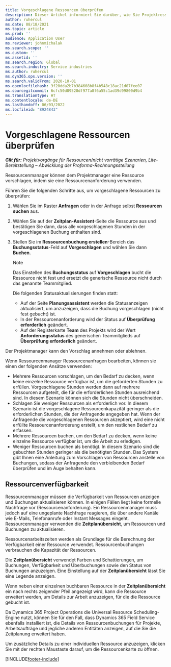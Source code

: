 ```yaml
---
title: Vorgeschlagene Ressourcen überprüfen
description: Dieser Artikel informiert Sie darüber, wie Sie Projektressourcen vorschlagen können.
author: ruhercul
ms.date: 08/18/2021
ms.topic: article
ms.prod: ''
audience: Application User
ms.reviewer: johnmichalak
ms.search.scope: ''
ms.custom: ''
ms.assetid: ''
ms.search.region: Global
ms.search.industry: Service industries
ms.author: ruhercul
ms.dyn365.ops.version: ''
ms.search.validFrom: 2020-10-01
ms.openlocfilehash: 3f20dda2b7b384608b8f4b548c18ac21d07fee07
ms.sourcegitcommit: 6cfc50d89528df977a8f6a55c1ad39d99800d9b4
ms.translationtype: HT
ms.contentlocale: de-DE
ms.lasthandoff: 06/03/2022
ms.locfileid: "8924843"
---
```

# <a name="review-proposed-resources"></a>Vorgeschlagene Ressourcen überprüfen

_**Gilt für:** Projektvorgänge für Ressourcen/nicht vorrätige Szenarien, Lite-Bereitstellung – Abwicklung der Proforma-Rechnungsstellung_

Ressourcenmanager können dem Projektmanager eine Ressource vorschlagen, indem sie eine Ressourcenanforderung verwenden.

Führen Sie die folgenden Schritte aus, um vorgeschlagene Ressourcen zu überprüfen:

1. Wählen Sie im Raster **Anfragen** oder in der Anfrage selbst **Ressourcen suchen** aus.
2. Wählen Sie auf der **Zeitplan-Assistent**-Seite die Ressource aus und bestätigen Sie dann, dass alle vorgeschlagenen Stunden in der vorgeschlagenen Buchung enthalten sind.
3. Stellen Sie im **Ressourcenbuchung erstellen**-Bereich das **Buchungsstatus**-Feld auf **Vorgeschlagen** und wählen Sie dann **Buchen**.

    > [!NOTE]
    > Das Einstellen des **Buchungsstatus** auf **Vorgeschlagen** bucht die Ressource nicht fest und ersetzt die generische Ressource nicht durch das genannte Teammitglied.

    Die folgenden Statusaktualisierungen finden statt:

    - Auf der Seite **Planungsassistent** werden die Statusanzeigen aktualisiert, um anzuzeigen, dass die Buchung vorgeschlagen (nicht fest gebucht) ist.
    - In der Ressourcenanforderung wird der Status auf **Überprüfung erforderlich** geändert.
    - Auf der Registerkarte **Team** des Projekts wird der Wert **Anforderungsstatus** des generischen Teammitglieds auf **Überprüfung erforderlich** geändert.

Der Projektmanager kann den Vorschlag annehmen oder ablehnen.

Wenn Ressourcenmanager Ressourcenanfragen bearbeiten, können sie einen der folgenden Ansätze verwenden:

- Mehrere Ressourcen vorschlagen, um den Bedarf zu decken, wenn keine einzelne Ressource verfügbar ist, um die geforderten Stunden zu erfüllen. Vorgeschlagene Stunden werden dann auf mehrere Ressourcen aufgeteilt, die für die erforderlichen Stunden ausreichend sind. In diesem Szenario können sich die Stunden nicht überschneiden.
- Schlagen Sie weniger Ressourcen als erforderlich vor. In diesem Szenario ist die vorgeschlagene Ressourcenkapazität geringer als die erforderlichen Stunden, die der Anfragende angegeben hat. Wenn der Anfragende die vorgeschlagenen Ressourcen akzeptiert, wird eine nicht erfüllte Ressourcenanforderung erstellt, um den restlichen Bedarf zu erfassen.
- Mehrere Ressourcen buchen, um den Bedarf zu decken, wenn keine einzelne Ressource verfügbar ist, um die Arbeit zu erledigen.
- Weniger Ressourcen buchen als benötigt. In diesem Szenario sind die gebuchten Stunden geringer als die benötigten Stunden. Das System gibt Ihnen eine Anleitung zum Vorschlagen von Ressourcen anstelle von Buchungen, sodass der Anfragende den verbleibenden Bedarf überprüfen und im Auge behalten kann.

## <a name="resource-availability"></a>Ressourcenverfügbarkeit

Ressourcenmanager müssen die Verfügbarkeit von Ressourcen anzeigen und Buchungen aktualisieren können. In einigen Fällen liegt keine formelle Nachfrage vor (Ressourcenanforderung). Ein Ressourcenmanager muss jedoch auf eine ungeplante Nachfrage reagieren, die über andere Kanäle wie E-Mails, Telefonanrufe oder Instant Messages eingeht. Ressourcenmanager verwenden die **Zeitplanübersicht**, um Ressourcen und Buchungen zu aktualisieren.

Ressourcenarbeitszeiten werden als Grundlage für die Berechnung der Verfügbarkeit einer Ressource verwendet. Ressourcenbuchungen verbrauchen die Kapazität der Ressourcen.

Die **Zeitplanübersicht** verwendet Farben und Schattierungen, um Buchungen, Verfügbarkeit und Überbuchungen sowie den Status von Buchungen anzuzeigen. Eine Einstellung auf der **Zeitplanübersicht** lässt Sie eine Legende anzeigen.

Wenn neben einer einzelnen buchbaren Ressource in der **Zeitplanübersicht** ein nach rechts zeigender Pfeil angezeigt wird, kann die Ressource erweitert werden, um Details zur Arbeit anzuzeigen, für die die Ressource gebucht ist.

Da Dynamics 365 Project Operations die Universal Resource Scheduling-Engine nutzt, können Sie für den Fall, dass Dynamics 365 Field Service ebenfalls installiert ist, die Details von Ressourcenbuchungen für Projekte, Arbeitsaufträge und jegliche anderen Entitäten anzeigen, auf die Sie die Zeitplanung erweitert haben.

Um zusätzliche Details zu einer individuellen Ressource anzuzeigen, klicken Sie mit der rechten Maustaste darauf, um die Ressourcenkarte zu öffnen.



[!INCLUDE[footer-include](../includes/footer-banner.md)]
